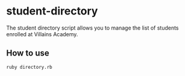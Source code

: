# student-directory #

The student directory script allows you to manage the list of students enrolled at Villains Academy. 

## How to use ##

```shell
ruby directory.rb
```


